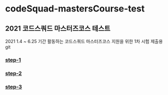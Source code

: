 # codeSquad-mastersCourse-test

## 2021 코드스쿼드 마스터즈코스 테스트

2021 1.4 ~ 6.25 기간 활동하는 코드스쿼드 마스터즈코스 지원을 위한 1차 시험 제출용 git

### [step-1](https://github.com/jjunyjjuny/codeSquad-mastersCourse-1st_test/tree/main/step-1)
### [step-2](https://github.com/jjunyjjuny/codeSquad-mastersCourse-1st_test/tree/main/step-2)
### [step-3](https://github.com/jjunyjjuny/codeSquad-mastersCourse-1st_test/tree/main/step-3)
